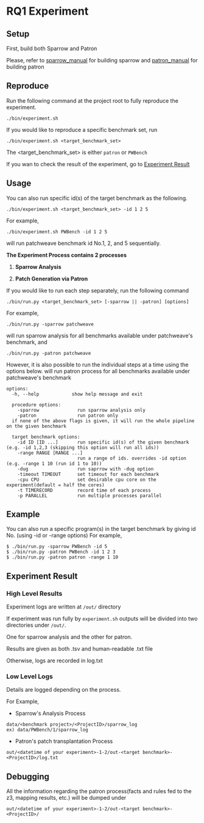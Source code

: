 # RQ1 Experiment
## Setup
First, build both Sparrow and Patron

Please, refer to [sparrow_manual](https://github.com/prosyslab/sparrow/blob/master/README.md) for building sparrow and [patron_manual](https://github.com/prosyslab/patron/blob/main/README.md) for building patron


## Reproduce
Run the following command at the project root to fully reproduce the experiment.
```
./bin/experiment.sh
```

If you would like to reproduce a specific benchmark set, run
```
./bin/experiment.sh <target_benchmark_set>
```

The <target_benchmark_set> is either `patron` or `PWBench`

If you wan to check the result of the experiment, go to [Experiment Result](#experiment-result)

## Usage

You can also run specific id(s) of the target benchmark as the following.
```
./bin/experiment.sh <target_benchmark_set> -id 1 2 5
```

For example,
```
./bin/experiment.sh PWBench -id 1 2 5
```
will run patchweave benchmark id No.1, 2, and 5 sequentially.

**The Experiment Process contains 2 processes**
  
1. **Sparrow Analysis**

2. **Patch Generation via Patron**

If you would like to run each step separately, run the following command

```
./bin/run.py <target_benchmark_set> [-sparrow || -patron] [options] 
```

For example, 

```
./bin/run.py -sparrow patchweave
```
will run sparrow analysis for all benchmarks available under patchweave's benchmark, and

```
./bin/run.py -patron patchweave
```

However, it is also possible to run the individual steps at a time using the options below.
will run patron process for all benchmarks available under patchweave's benchmark

```
options:
  -h, --help            show help message and exit
  
  procedure options:
    -sparrow              run sparrow analysis only
    -patron               run patron only
  if none of the above flags is given, it will run the whole pipeline on the given benchmark

  target benchmark options:
    -id ID [ID ...]       run specific id(s) of the given benchmark (e.g. -id 1,2,3 (skipping this option will run all ids))
    -range RANGE [RANGE ...]
                          run a range of ids. overrides -id option (e.g. -range 1 10 (run id 1 to 10))
    -dug                  run saprrow with -dug option
    -timeout TIMEOUT      set timeout for each benchmark
    -cpu CPU              set desirable cpu core on the experiment(default = half the cores)
    -t TIMERECORD         record time of each process
    -p PARALLEL           run multiple processes parallel
```
## Example

You can also run a specific program(s) in the target benchmark by giving id No. (using -id or -range options)
For example,
```
$ ./bin/run.py -sparrow PWBench -id 5 
$ ./bin/run.py -patron PWBench -id 1 2 3
$ ./bin/run.py -patron patron -range 1 10
```

## Experiment Result

### High Level Results

Experiment logs are written at ```/out/``` directory

If experiment was run fully by `experiment.sh` outputs will be divided into two directories under `/out/`.

One for sparrow analysis and the other for patron.

Results are given as both .tsv and human-readable .txt file

Otherwise, logs are recorded in log.txt


### Low Level Logs

Details are logged depending on the process.

For Example,

- Sparrow's Analysis Process
```
data/<benchmark project>/<ProjectID>/sparrow_log 
ex) data/PWBench/1/sparrow_log
```

- Patron's patch transplantation Process
```
out/<datetime of your experiment>-1-2/out-<target benchmark>-<ProjectID>/log.txt
```

## Debugging

All the information regarding the patron process(facts and rules fed to the z3, mapping results, etc.)  will be dumped under


```
out/<datetime of your experiment>-1-2/out-<target benchmark>-<ProjectID>/
```
